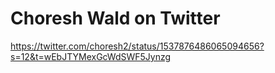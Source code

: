 <div><h1>Choresh Wald on Twitter</h1></div>
<div><a href=https://twitter.com/choresh2/status/1537876486065094656?s=12&t=wEbJTYMexGcWdSWF5Jynzg>https://twitter.com/choresh2/status/1537876486065094656?s=12&t=wEbJTYMexGcWdSWF5Jynzg</a><br></div>

